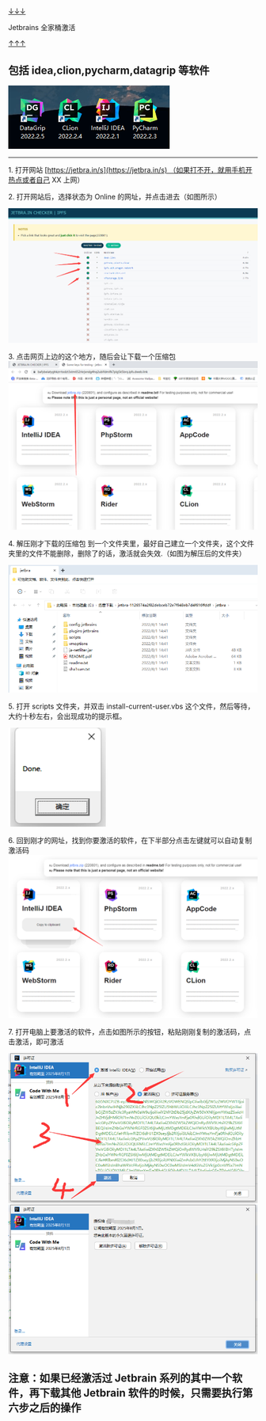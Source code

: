 
# 

[↓↓↓](https://www.cnblogs.com/wjsqqj/p/17735968.html)  
  
Jetbrains 全家桶激活  
  
[↑↑↑](https://www.cnblogs.com/wjsqqj/p/17735968.html)

## 包括 idea,clion,pycharm,datagrip 等软件

![img](assets/1710145273-6ea54b26abcdcc1db690e30ed9b7297d.png)

- - -

1\. 打开网站 [https://jetbra.in/s](https://jetbra.in/s) （如果打不开，就用手机开热点或者自己 XX 上网）

2\. 打开网站后，选择状态为 Online 的网址，并点击进去（如图所示）

![img](assets/1710145273-54946dcf7d2b241cf9e9b4132ee42ee5.png)

3\. 点击网页上边的这个地方，随后会让下载一个压缩包  
![img](assets/1710145273-9e45a176047aa08483d5e9a9e4934527.png)

4\. 解压刚才下载的压缩包 到一个文件夹里，最好自己建立一个文件夹，这个文件夹里的文件不能删除，删除了的话，激活就会失效.（如图为解压后的文件夹）

![img](assets/1710145273-94a1474dc03ede27d4ddfd94cc704654.png)

5\. 打开 scripts 文件夹，并双击 install-current-user.vbs 这个文件，然后等待，大约十秒左右，会出现成功的提示框。

![img](assets/1710145273-6b03a14a1cded283232aad95c218b7b8.png)

6\. 回到刚才的网址，找到你要激活的软件，在下半部分点击左键就可以自动复制激活码  
![img](assets/1710145273-9a3c34b4171bb65af3240600afc82652.png)

7\. 打开电脑上要激活的软件，点击如图所示的按钮，粘贴刚刚复制的激活码，点击激活，即可激活

![img](assets/1710145273-2ae385dac9d95fd1a7fb97bb5ffeeb61.png)  
![img](assets/1710145273-0dda38982d4f3752b1aed8b88a71761b.png)

## 注意：如果已经激活过 Jetbrain 系列的其中一个软件，再下载其他 Jetbrain 软件的时候，只需要执行第六步之后的操作
